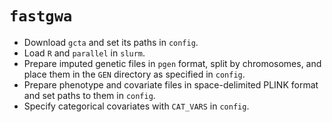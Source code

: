 # `fastgwa`

* Download `gcta` and set its paths in `config`.
* Load `R` and `parallel` in `slurm`.
* Prepare imputed genetic files in `pgen` format, split by chromosomes, and place them in the `GEN` directory as specified in `config`.
* Prepare phenotype and covariate files in space-delimited PLINK format and set paths to them in `config`.
* Specify categorical covariates with `CAT_VARS` in `config`.
